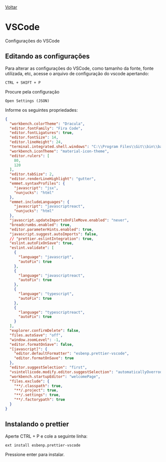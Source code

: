 [Voltar](/Readme.md)

# VSCode

Configurações do VSCode

## Editando as configurações

Para alterar as configurações do VSCode, como tamanho da fonte, fonte utilizada, etc, acesse o arquivo de configuração do vscode apertando:

```
CTRL + SHIFT + P
```

Procure pela configuração

```
Open Settings (JSON)
```

Informe os seguintes propriedades:

```json
{
  "workbench.colorTheme": "Dracula",
  "editor.fontFamily": "Fira Code",
  "editor.fontLigatures": true,
  "editor.fontSize": 14,
  "editor.lineHeight": 24,
  "terminal.integrated.shell.windows": "C:\\Program Files\\Git\\bin\\bash.exe",
  "workbench.iconTheme": "material-icon-theme",
  "editor.rulers": [
    80,
    120
  ],
  "editor.tabSize": 2,
  "editor.renderLineHighlight": "gutter",
  "emmet.syntaxProfiles": {
    "javascript": "jsx",
    "nunjucks": "html"
  },
  "emmet.includeLanguages": {
    "javascript": "javascriptreact",
    "nunjucks": "html"
  },
  "javascript.updateImportsOnFileMove.enabled": "never",
  "breadcrumbs.enabled": true,
  "editor.parameterHints.enabled": true,
  "javascript.suggest.autoImports": false,
  // "prettier.eslintIntegration": true,
  "eslint.autoFixOnSave": true,
  "eslint.validate": [
    {
      "language": "javascript",
      "autoFix": true
    },
    {
      "language": "javascriptreact",
      "autoFix": true
    },
    {
      "language": "typescript",
      "autoFix": true
    },
    {
      "language": "typescriptreact",
      "autoFix": true
    }
  ],
  "explorer.confirmDelete": false,
  "files.autoSave": "off",
  "window.zoomLevel": -1,
  "editor.formatOnSave": false,
  "[javascript]": {
    "editor.defaultFormatter": "esbenp.prettier-vscode",
    "editor.formatOnSave": true
  },
  "editor.suggestSelection": "first",
  "vsintellicode.modify.editor.suggestSelection": "automaticallyOverrodeDefaultValue",
  "workbench.startupEditor": "welcomePage",
  "files.exclude": {
    "**/.classpath": true,
    "**/.project": true,
    "**/.settings": true,
    "**/.factorypath": true
  }
}
```

## Instalando o prettier 

Aperte CTRL + P  e cole a seguinte linha: 
```
ext install esbenp.prettier-vscode
```

Pressione enter para instalar.